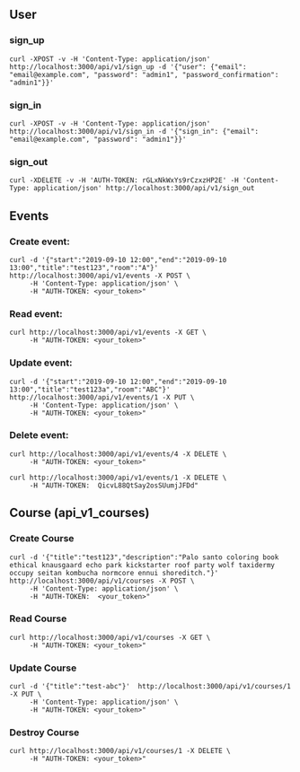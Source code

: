 
## User

### sign_up


    curl -XPOST -v -H 'Content-Type: application/json' http://localhost:3000/api/v1/sign_up -d '{"user": {"email": "email@example.com", "password": "admin1", "password_confirmation": "admin1"}}'

### sign_in

    curl -XPOST -v -H 'Content-Type: application/json' http://localhost:3000/api/v1/sign_in -d '{"sign_in": {"email": "email@example.com", "password": "admin1"}}'

### sign_out

    curl -XDELETE -v -H 'AUTH-TOKEN: rGLxNkWxYs9rCzxzHP2E' -H 'Content-Type: application/json' http://localhost:3000/api/v1/sign_out


## Events

### Create event:

    curl -d '{"start":"2019-09-10 12:00","end":"2019-09-10 13:00","title":"test123","room":"A"}' http://localhost:3000/api/v1/events -X POST \
         -H 'Content-Type: application/json' \
         -H "AUTH-TOKEN: <your_token>"


### Read event:

    curl http://localhost:3000/api/v1/events -X GET \
         -H "AUTH-TOKEN: <your_token>"

### Update event:

    curl -d '{"start":"2019-09-10 12:00","end":"2019-09-10 13:00","title":"test123a","room":"ABC"}'  http://localhost:3000/api/v1/events/1 -X PUT \
         -H 'Content-Type: application/json' \
         -H "AUTH-TOKEN: <your_token>"


### Delete event:

    curl http://localhost:3000/api/v1/events/4 -X DELETE \
         -H "AUTH-TOKEN: <your_token>"

    curl http://localhost:3000/api/v1/events/1 -X DELETE \
         -H "AUTH-TOKEN:  QicvL88QtSay2osSUumjJFDd"


## Course (api_v1_courses)

### Create Course

    curl -d '{"title":"test123","description":"Palo santo coloring book ethical knausgaard echo park kickstarter roof party wolf taxidermy occupy seitan kombucha normcore ennui shoreditch."}' http://localhost:3000/api/v1/courses -X POST \
         -H 'Content-Type: application/json' \
         -H "AUTH-TOKEN:  <your_token>"


### Read Course

    curl http://localhost:3000/api/v1/courses -X GET \
         -H "AUTH-TOKEN: <your_token>"


### Update Course

    curl -d '{"title":"test-abc"}'  http://localhost:3000/api/v1/courses/1 -X PUT \
         -H 'Content-Type: application/json' \
         -H "AUTH-TOKEN: <your_token>"


### Destroy Course

    curl http://localhost:3000/api/v1/courses/1 -X DELETE \
         -H "AUTH-TOKEN: <your_token>"


